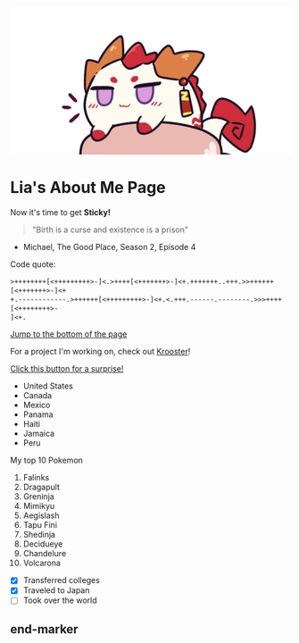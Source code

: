 ![bean](bean.png)
# Lia's About Me Page
Now it's time to get **Sticky!**

> "Birth is a curse and existence is a prison"
- Michael, The Good Place, Season 2, Episode 4

Code quote:
```
>++++++++[<+++++++++>-]<.>++++[<+++++++>-]<+.+++++++..+++.>>++++++[<+++++++>-]<+
+.------------.>++++++[<+++++++++>-]<+.<.+++.------.--------.>>>++++[<++++++++>-
]<+.
```

[Jump to the bottom of the page](#end-marker)


For a project I'm working on, check out [Krooster](https://www.krooster.com/)!

[Click this button for a surprise!](hello.md)

- United States
- Canada
- Mexico
- Panama
- Haiti
- Jamaica
- Peru

My top 10 Pokemon
1. Falinks
2. Dragapult
3. Greninja
4. Mimikyu
5. Aegislash
6. Tapu Fini
7. Shedinja
8. Decidueye
9. Chandelure
10. Volcarona

- [x] Transferred colleges
- [x] Traveled to Japan
- [ ] Took over the world

## end-marker
